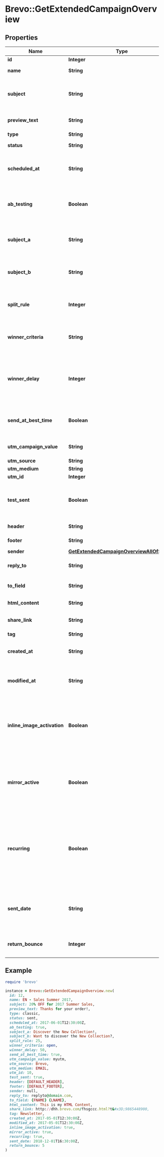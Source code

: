 # Brevo::GetExtendedCampaignOverview

## Properties

| Name | Type | Description | Notes |
| ---- | ---- | ----------- | ----- |
| **id** | **Integer** | ID of the campaign |  |
| **name** | **String** | Name of the campaign |  |
| **subject** | **String** | Subject of the campaign. Only available if &#x60;abTesting&#x60; flag of the campaign is &#x60;false&#x60; | [optional] |
| **preview_text** | **String** | Preview text or preheader of the email campaign | [optional] |
| **type** | **String** | Type of campaign |  |
| **status** | **String** | Status of the campaign |  |
| **scheduled_at** | **String** | UTC date-time on which campaign is scheduled (YYYY-MM-DDTHH:mm:ss.SSSZ) | [optional] |
| **ab_testing** | **Boolean** | Status of A/B Test for the campaign. abTesting &#x3D; false means it is disabled, &amp; abTesting &#x3D; true means it is enabled. | [optional] |
| **subject_a** | **String** | Subject A of the ab-test campaign. Only available if &#x60;abTesting&#x60; flag of the campaign is &#x60;true&#x60; | [optional] |
| **subject_b** | **String** | Subject B of the ab-test campaign. Only available if &#x60;abTesting&#x60; flag of the campaign is &#x60;true&#x60; | [optional] |
| **split_rule** | **Integer** | The size of your ab-test groups. Only available if &#x60;abTesting&#x60; flag of the campaign is &#x60;true&#x60; | [optional] |
| **winner_criteria** | **String** | Criteria for the winning version. Only available if &#x60;abTesting&#x60; flag of the campaign is &#x60;true&#x60; | [optional] |
| **winner_delay** | **Integer** | The duration of the test in hours at the end of which the winning version will be sent. Only available if &#x60;abTesting&#x60; flag of the campaign is &#x60;true&#x60; | [optional] |
| **send_at_best_time** | **Boolean** | It is true if you have chosen to send your campaign at best time, otherwise it is false | [optional] |
| **utm_campaign_value** | **String** | utm parameter associated with campaign | [optional] |
| **utm_source** | **String** |  | [optional] |
| **utm_medium** | **String** |  | [optional] |
| **utm_id** | **Integer** | utm id | [optional] |
| **test_sent** | **Boolean** | Retrieved the status of test email sending. (true&#x3D;Test email has been sent  false&#x3D;Test email has not been sent) |  |
| **header** | **String** | Header of the campaign |  |
| **footer** | **String** | Footer of the campaign |  |
| **sender** | [**GetExtendedCampaignOverviewAllOfSender**](GetExtendedCampaignOverviewAllOfSender.md) |  |  |
| **reply_to** | **String** | Email defined as the \&quot;Reply to\&quot; of the campaign |  |
| **to_field** | **String** | Customisation of the \&quot;to\&quot; field of the campaign | [optional] |
| **html_content** | **String** | HTML content of the campaign |  |
| **share_link** | **String** | Link to share the campaign on social medias | [optional] |
| **tag** | **String** | Tag of the campaign | [optional] |
| **created_at** | **String** | Creation UTC date-time of the campaign (YYYY-MM-DDTHH:mm:ss.SSSZ) |  |
| **modified_at** | **String** | UTC date-time of last modification of the campaign (YYYY-MM-DDTHH:mm:ss.SSSZ) |  |
| **inline_image_activation** | **Boolean** | Status of inline image. inlineImageActivation &#x3D; false means image can’t be embedded, &amp; inlineImageActivation &#x3D; true means image can be embedded, in the email. | [optional] |
| **mirror_active** | **Boolean** | Status of mirror links in campaign. mirrorActive &#x3D; false means mirror links are deactivated, &amp; mirrorActive &#x3D; true means mirror links are activated, in the campaign | [optional] |
| **recurring** | **Boolean** | FOR TRIGGER ONLY ! Type of trigger campaign.recurring &#x3D; false means contact can receive the same Trigger campaign only once, &amp; recurring &#x3D; true means contact can receive the same Trigger campaign several times | [optional] |
| **sent_date** | **String** | Sent UTC date-time of the campaign (YYYY-MM-DDTHH:mm:ss.SSSZ). Only available if &#39;status&#39; of the campaign is &#39;sent&#39; | [optional] |
| **return_bounce** | **Integer** | Total number of non-delivered campaigns for a particular campaign id. | [optional] |

## Example

```ruby
require 'brevo'

instance = Brevo::GetExtendedCampaignOverview.new(
  id: 12,
  name: EN - Sales Summer 2017,
  subject: 20% OFF for 2017 Summer Sales,
  preview_text: Thanks for your order!,
  type: classic,
  status: sent,
  scheduled_at: 2017-06-01T12:30:00Z,
  ab_testing: true,
  subject_a: Discover the New Collection!,
  subject_b: Want to discover the New Collection?,
  split_rule: 25,
  winner_criteria: open,
  winner_delay: 50,
  send_at_best_time: true,
  utm_campaign_value: myutm,
  utm_source: Brevo,
  utm_medium: EMAIL,
  utm_id: 10,
  test_sent: true,
  header: [DEFAULT_HEADER],
  footer: [DEFAULT_FOOTER],
  sender: null,
  reply_to: replyto@domain.com,
  to_field: {FNAME} {LNAME},
  html_content: This is my HTML Content,
  share_link: http://dhh.brevo.com/fhsgccc.html?t&#x3D;9865448900,
  tag: Newsletter,
  created_at: 2017-05-01T12:30:00Z,
  modified_at: 2017-05-01T12:30:00Z,
  inline_image_activation: true,
  mirror_active: true,
  recurring: true,
  sent_date: 2018-12-01T16:30:00Z,
  return_bounce: 5
)
```


